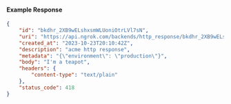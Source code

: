 <!-- Code generated for API Clients. DO NOT EDIT. -->

#### Example Response

```json
{
	"id": "bkdhr_2XB9wELshxsmWLUoniOtrLVl7sN",
	"uri": "https://api.ngrok.com/backends/http_response/bkdhr_2XB9wELshxsmWLUoniOtrLVl7sN",
	"created_at": "2023-10-23T20:10:42Z",
	"description": "acme http response",
	"metadata": "{\"environment\": \"production\"}",
	"body": "I'm a teapot",
	"headers": {
		"content-type": "text/plain"
	},
	"status_code": 418
}
```
